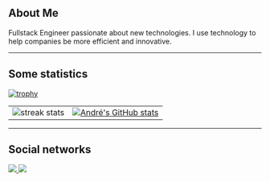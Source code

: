 ## About Me

Fullstack Engineer passionate about new technologies. I use technology to help companies be more efficient and innovative.

__________

## Some statistics

[![trophy](https://github-profile-trophy.vercel.app/?username=andrelramos&theme=onedark)](https://github.com/ryo-ma/github-profile-trophy)

|     | |
|--------------|---------------|
|![streak stats](https://github-readme-streak-stats.herokuapp.com/?user=andrelramos)|[![André's GitHub stats](https://github-readme-stats.vercel.app/api?username=andrelramos)](https://github.com/anuraghazra/github-readme-stats)|
__________
## Social networks
<a href="https://www.linkedin.com/in/andre-luiz-ramos/"> <img src="https://img.shields.io/badge/LinkedIn-0077B5?style=for-the-badge&logo=linkedin&logoColor=white"/> </a> <a href="https://gitlab.com/andrelramos"> <img src="https://img.shields.io/badge/GitLab-330F63?style=for-the-badge&logo=gitlab&logoColor=white"/> </a>
